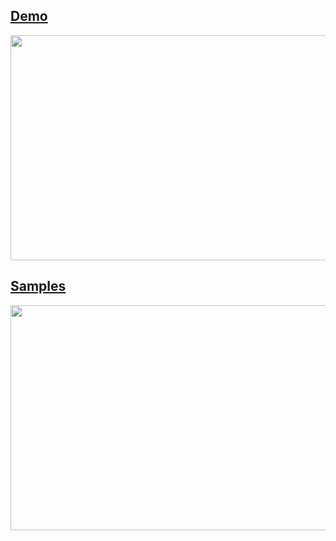 ## [Demo](https://code.google.com/p/wire3d/wiki/Samples#Demo) ##

<a href='http://www.youtube.com/watch?feature=player_embedded&v=ec_3FjXzKoo' target='_blank'><img src='http://img.youtube.com/vi/ec_3FjXzKoo/0.jpg' width='640' height=360 /></a>

## [Samples](https://code.google.com/p/wire3d/wiki/Samples) ##

<a href='http://www.youtube.com/watch?feature=player_embedded&v=OfqsWtdaqMc' target='_blank'><img src='http://img.youtube.com/vi/OfqsWtdaqMc/0.jpg' width='640' height=360 /></a>